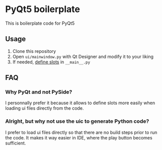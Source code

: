 # PyQt5 boilerplate

This is boilerplate code for PyQt5

## Usage

1. Clone this repository
2. Open `ui/mainwindow.py` with Qt Designer and modify it to your liking
3. If needed, [define slots](NOTES.md#slots) in `__main__.py`

## FAQ

### Why PyQt and not PySide?

I personnally prefer it because it allows to define slots more easily when loading ui files directly from the code.

### Alright, but why not use the uic to generate Python code?

I prefer to load ui files directly so that there are no build steps prior to run the code. It makes it way easier in IDE, where the play button becomes sufficient.
